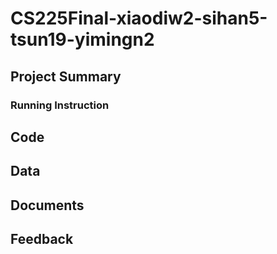 # CS225Final-xiaodiw2-sihan5-tsun19-yimingn2

## Project Summary

### Running Instruction

## Code

## Data

## Documents

## Feedback
